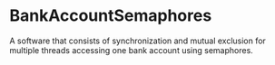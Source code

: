 # BankAccountSemaphores

A software that consists of synchronization and mutual exclusion for multiple threads accessing one bank account using semaphores.
